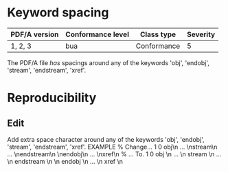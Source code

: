 # Keyword spacing

| PDF/A version | Conformance level | Class type  | Severity |
| ------------- | ----------------- | ----------  | -------- |
| 1, 2, 3       | bua               | Conformance | 5        |

The PDF/A file _has_ spacings around any of the keywords 'obj', 'endobj', 'stream', 'endstream', 'xref'.

# Reproducibility
## Edit
Add extra space character around any of the keywords 'obj', 'endobj', 'stream', 'endstream', 'xref'.
EXAMPLE
    % Change...
    1 0 obj\n
    ...
    \nstream\n
    ...
    \nendstream\n
    \nendobj\n
    ...
    \nxref\n
    % ... To.
    1 0 obj \n
    ...
    \n stream \n
    ...
    \n endstream \n
    \n endobj \n
    ...
    \n xref \n

